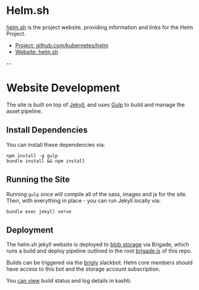 # Helm.sh

[helm.sh](https://helm.sh) is the project website, providing information and links for the Helm Project.

* [Project: github.com/kubernetes/helm](https://github.com/kubernetes/helm)
* [Website: helm.sh](https://helm.sh/)

--

# Website Development

The site is built on top of [Jekyll](https://jekyllrb.com/), and uses [Gulp](https://gulpjs.com/) to build and manage the asset pipeline.

## Install Dependencies

You can install these dependencies via:

```
npm install -g gulp
bundle install && npm install
```

## Running the Site

Running `gulp` once will compile all of the sass, images and js for the site.
Then, with everything in place - you can run Jekyll locally via:

`bundle exec jekyll serve`

## Deployment

The helm.sh jekyll website is deployed to [blob storage](https://helmshprod.blob.core.windows.net/helm-sh/index.html) via Brigade, which runs a build and deploy pipeline outlined in the root [brigade.js](https://github.com/helm/helm-www/blob/master/brigade.js) of this repo.

Builds can be triggered via the [brigly](https://github.com/deis/brigly-actions) slackbot. Helm core members should have access to this bot and the storage account subscription.

You [can view](https://azure.github.io/kashti/#!/project/brigade-fb9a3793086c96c531b5cea078a84782e32410914cd059a026b2ad) build status and log details in kashti.
